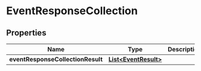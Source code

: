 # EventResponseCollection

## Properties
Name | Type | Description | Notes
------------ | ------------- | ------------- | -------------
**eventResponseCollectionResult** | [**List&lt;EventResult&gt;**](EventResult.md) |  |  [optional]
